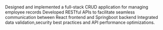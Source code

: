  Designed and implemented a full-stack CRUD application for managing employee records
 Developed RESTful APIs to facilitate seamless communication between React frontend and Springboot backend
 Integrated data validation,security best practices and API performance optimizations.
